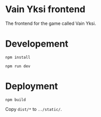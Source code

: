 # Vain Yksi frontend

The frontend for the game called Vain Yksi.

# Developement

    npm install

    npm run dev

# Deployment

    npm build

Copy `dist/*` to `../static/`.
